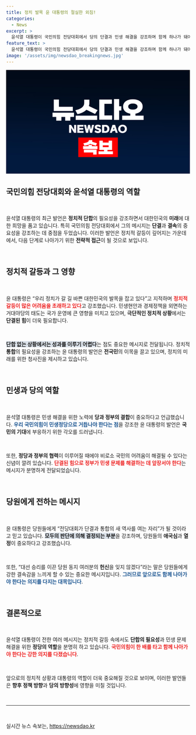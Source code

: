 ```yaml
---
title: 정치 발목 윤 대통령의 절실한 외침!
categories:
  - News
excerpt: >
  윤석열 대통령이 국민의힘 전당대회에서 당의 단결과 민생 해결을 강조하며 함께 하나가 돼야 한다고 역설했다. 지난 갈등을 딛고, 힘을 모을 때 더 큰 후원을 받을 것이란 메시지를 던졌다.
feature_text: >
  윤석열 대통령이 국민의힘 전당대회에서 당의 단결과 민생 해결을 강조하며 함께 하나가 돼야 한다고 역설했다. 지난 갈등을 딛고, 힘을 모을 때 더 큰 후원을 받을 것이란 메시지를 던졌다.
image: '/assets/img/newsdao_breakingnews.jpg'
---
```


<p><img src="/assets/img/newsdao_breakingnews.jpg" alt="koreaapp 속보" /></p>

<h2 data-ke-size="size26">국민의힘 전당대회와 윤석열 대통령의 역할</h2>

<p data-ke-size="size16">&nbsp;</p>

<p>윤석열 대통령의 최근 발언은 <strong>정치적 단합</strong>의 필요성을 강조하면서 대한민국의 <strong>미래</strong>에 대한 희망을 품고 있습니다. 특히 국민의힘 전당대회에서 그의 메시지는 <strong>단결</strong>과 <strong>결속</strong>의 중요성을 강조하는 데 중점을 두었습니다. 이러한 발언은 정치적 갈등이 깊어지는 가운데에서, 다음 단계로 나아가기 위한 <strong>전략적 접근</strong>이 될 것으로 보입니다.</p>

<p data-ke-size="size16">&nbsp;</p>

<h2 data-ke-size="size26">정치적 갈등과 그 영향</h2>

<p data-ke-size="size16">&nbsp;</p>

<p>윤 대통령은 “우리 정치가 갈 길 바쁜 대한민국의 발목을 잡고 있다”고 지적하며 <b><span style="color: #ee2323;">정치적 갈등이 많은 어려움을 초래하고 있다</span></b>고 강조했습니다. 민생현안과 경제정책을 외면하는 거대야당의 태도는 국가 운영에 큰 영향을 미치고 있으며, <strong>극단적인 정치적 상황</strong>에서는 <strong>단결된 힘</strong>이 더욱 필요합니다. </p>

<p data-ke-size="size16">&nbsp;</p>

<p><b><span style="background-color: #21538527;">단합 없는 상황에서는 성과를 이루기 어렵다</span></b>는 점도 중요한 메시지로 전달됩니다. 정치적 <strong>통합</strong>의 필요성을 강조하는 윤 대통령의 발언은 <strong>전국민</strong>의 이목을 끌고 있으며, 정치의 미래를 위한 청사진을 제시하고 있습니다. </p>

<p data-ke-size="size16">&nbsp;</p>

<h2 data-ke-size="size26">민생과 당의 역할</h2>

<p data-ke-size="size16">&nbsp;</p>

<p>윤석열 대통령은 민생 해결을 위한 노력에 <strong>당과 정부의 결합</strong>이 중요하다고 언급했습니다. <b><span style="color: #1a5490;">우리 국민의힘이 민생정당으로 거듭나야 한다는 점</span></b>을 강조한 윤 대통령의 발언은 <strong>국민의 기대</strong>에 부응하기 위한 각오를 드러냅니다. </p>

<p data-ke-size="size16">&nbsp;</p>

<p>또한, <strong>정당과 정부의 협력</strong>이 이루어질 때에야 비로소 국민의 어려움이 해결될 수 있다는 신념이 깔려 있습니다. <b><span style="color: #ee2323;">단결된 힘으로 정부가 민생 문제를 해결하는 데 앞장서야 한다</span></b>는 메시지가 분명하게 전달되었습니다.</p>

<p data-ke-size="size16">&nbsp;</p>

<h2 data-ke-size="size26">당원에게 전하는 메시지</h2>

<p data-ke-size="size16">&nbsp;</p>

<p>윤 대통령은 당원들에게 “전당대회가 단결과 통합의 새 역사를 여는 자리”가 될 것이라고 믿고 있습니다. <b><span style="background-color: #21538527;">모두의 판단에 의해 결정되는 부분</span></b>을 강조하며, 당원들의 <strong>애국심</strong>과 <strong>열정</strong>이 중요하다고 강조했습니다. </p>

<p data-ke-size="size16">&nbsp;</p>

<p>또한, “대선 승리를 이끈 당원 동지 여러분의 <strong>헌신</strong>을 잊지 않겠다”라는 말은 당원들에게 강한 결속감을 느끼게 할 수 있는 중요한 메시지입니다. <b><span style="color: #1a5490;">그러므로 앞으로도 함께 나아가야 한다는 의지를 다지는 대목입니다</span></b>.</p>

<p data-ke-size="size16">&nbsp;</p>

<h2 data-ke-size="size26">결론적으로</h2>

<p data-ke-size="size16">&nbsp;</p>

<p>윤석열 대통령이 전한 여러 메시지는 정치적 갈등 속에서도 <strong>단합의 필요성</strong>과 민생 문제 해결을 위한 <strong>정당의 역할</strong>을 분명히 하고 있습니다. <b><span style="color: #ee2323;">국민의힘이 한 배를 타고 함께 나아가야 한다는 강한 의지를 다졌습니다</span></b>. </p>

<p data-ke-size="size16">&nbsp;</p>

<p>앞으로의 정치적 상황과 대통령의 역할이 더욱 중요해질 것으로 보이며, 이러한 발언들은 <strong>향후 정책 방향</strong>과 <strong>당의 방향성</strong>에 영향을 미칠 것입니다. </p>

<p data-ke-size="size16">&nbsp;</p>

<hr>

<p data-ke-size="size16">&nbsp;</p>
실시간 뉴스 속보는, <a href="https://newsdao.kr" rel="dofollow">https://newsdao.kr</a>


